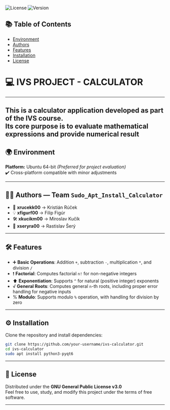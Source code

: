 ![License](https://img.shields.io/badge/License-GNU%20GPLv3-blue)
![Version](https://img.shields.io/badge/Version-1.0-brightgreen)

## 📚 Table of Contents
- [Environment](#-environment)
- [Authors](#-authors--team-sudo_apt_install_calculator)
- [Features](#-features)
- [Installation](#-installation)
- [License](#-license)

# 💻 **IVS PROJECT - CALCULATOR**  
---------------------------------

This is a **calculator application** developed as part of the IVS  course.  
Its core purpose is to **evaluate mathematical expressions** and provide  **numerical result** 
---------------------------------

## 🌍 Environment  
**Platform:** Ubuntu 64-bit *(Preferred for project evaluation)*  
✔️ Cross-platform compatible with minor adjustments

---------------------------------

## 👨‍💻 Authors — Team `Sudo_Apt_Install_Calculator`  
- 🧠 **xrucekk00** → Kristián Rúček  
- 💡 **xfigurf00** → Filip Figúr  
- 🛠️ **xkucikm00** → Miroslav Kučík  
- 🎨 **xseryra00** → Rastislav Šerý  

----------------------------------

## 🛠️ Features  
- ➕ **Basic Operations**: Addition `+`, subtraction `-`, multiplication `*`, and division `/`  
- ❗ **Factorial**: Computes factorial `n!` for non-negative integers  
- ⬆️ **Exponentiation**: Supports `^` for natural (positive integer) exponents  
-  √ **General Roots**: Computes general `n`-th roots, including proper error handling for negative inputs  
-  %  **Modulo**: Supports modulo `%` operation, with handling for division by zero

-----------------------------------

## ⚙️ Installation

Clone the repository and install dependencies:

```bash
git clone https://github.com/your-username/ivs-calculator.git
cd ivs-calculator
sudo apt install python3-pyqt6  
```

---
## 🧾 License  

Distributed under the **GNU General Public License v3.0**  
Feel free to use, study, and modify this project under the terms of free software.

---